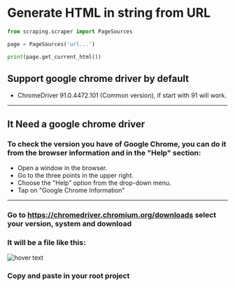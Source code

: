 # Generate HTML in string from URL

```python
from scraping.scraper import PageSources

page = PageSources('url...')

print(page.get_current_html())
```

## Support google chrome driver by default

- ChromeDriver 91.0.4472.101 (Common version), if start with 91 will work.

---

## It Need a google chrome driver

### To check the version you have of Google Chrome, you can do it from the browser information and in the "Help" section:

- Open a window in the browser.
- Go to the three points in the upper right.
- Choose the "Help" option from the drop-down menu.
- Tap on "Google Chrome Information"

---

### Go to https://chromedriver.chromium.org/downloads select your version, system and download

### It will be a file like this:

<img src="https://i.ibb.co/6Hfy3M6/Screenshot-2021-07-12-001416.png"  title="hover text">

### **Copy and paste in your root project**
